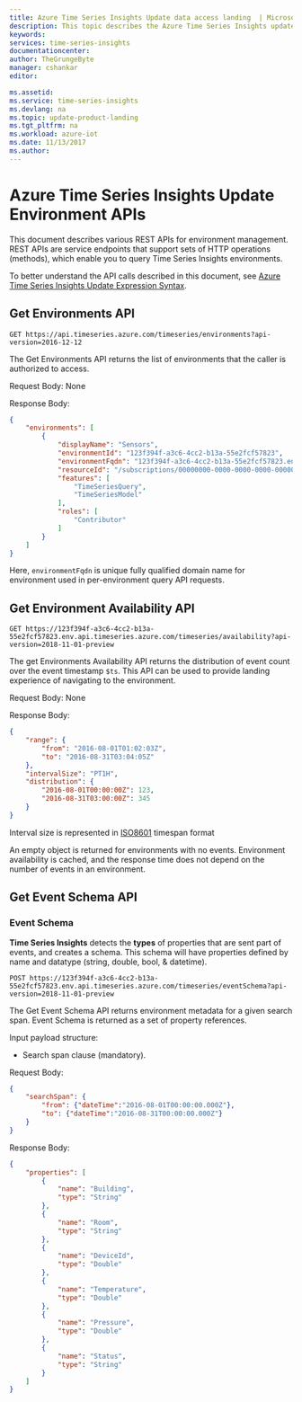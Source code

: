```yaml
---
title: Azure Time Series Insights Update data access landing  | Microsoft Docs
description: This topic describes the Azure Time Series Insights update data access
keywords:
services: time-series-insights
documentationcenter:
author: TheGrungeByte
manager: cshankar
editor: 

ms.assetid:
ms.service: time-series-insights
ms.devlang: na
ms.topic: update-product-landing
ms.tgt_pltfrm: na
ms.workload: azure-iot
ms.date: 11/13/2017
ms.author: 
---
```

# Azure Time Series Insights Update Environment APIs

This document describes various REST APIs for environment management. REST APIs are service endpoints that support sets of HTTP operations (methods), which enable you to query Time Series Insights environments. 

To better understand the API calls described in this document, see [Azure Time Series Insights Update Expression Syntax](https://docs.microsoft.com/rest/api/time-series-insights/time-series-insights-reference-update-tsx).

## Get Environments API

`GET https://api.timeseries.azure.com/timeseries/environments?api-version=2016-12-12`

The Get Environments API returns the list of environments that the caller is authorized to access.

Request Body: None

Response Body:
```json
{
    "environments": [
        {
            "displayName": "Sensors",
            "environmentId": "123f394f-a3c6-4cc2-b13a-55e2fcf57823",
            "environmentFqdn": "123f394f-a3c6-4cc2-b13a-55e2fcf57823.env.timeseries.azure.com",
            "resourceId": "/subscriptions/00000000-0000-0000-0000-000000000000/resourceGroups/SampleResourceGroup/providers/Microsoft.TimeSeriesInsights/environments/Sensors",
            "features": [
                "TimeSeriesQuery",
                "TimeSeriesModel"
            ],
            "roles": [
                "Contributor"
            ]
        }
    ]
}
```

Here, `environmentFqdn` is unique fully qualified domain name for environment used in per-environment query API requests.

## Get Environment Availability API

`GET https://123f394f-a3c6-4cc2-b13a-55e2fcf57823.env.api.timeseries.azure.com/timeseries/availability?api-version=2018-11-01-preview`

The get Environments Availability API returns the distribution of event count over the event timestamp `$ts`. This API can be used to provide landing experience of navigating to the environment.

Request Body: None

Response Body:
```json
{
    "range": {
        "from": "2016-08-01T01:02:03Z",
        "to": "2016-08-31T03:04:05Z"
    },
    "intervalSize": "PT1H",
    "distribution": {
        "2016-08-01T00:00:00Z": 123,
        "2016-08-31T03:00:00Z": 345
    }
}
```
Interval size is represented in [ISO8601](https://en.wikipedia.org/wiki/ISO_8601#Durations) timespan format

An empty object is returned for environments with no events. Environment availability is cached, and the response time does not depend on the number of events in an environment.

## Get Event Schema API

### **Event Schema**
**Time Series Insights** detects the **types** of properties that are sent part of events, and creates a schema. This schema will have properties defined by name and datatype (string, double, bool, & datetime).

`POST https://123f394f-a3c6-4cc2-b13a-55e2fcf57823.env.api.timeseries.azure.com/timeseries/eventSchema?api-version=2018-11-01-preview`

The Get Event Schema API returns environment metadata for a given search span. Event Schema is returned as a set of property references.

Input payload structure:
* Search span clause (mandatory).

Request Body:
```json
{
    "searchSpan": {
        "from": {"dateTime":"2016-08-01T00:00:00.000Z"},
        "to": {"dateTime":"2016-08-31T00:00:00.000Z"}
    }
}
```

Response Body:
```json
{
    "properties": [
        {
    		"name": "Building",
    		"type": "String"
    	},
    	{
    		"name": "Room",
    		"type": "String"
    	},
    	{
    		"name": "DeviceId",
    		"type": "Double"
    	},
    	{
    		"name": "Temperature",
    		"type": "Double"
    	},
    	{
    		"name": "Pressure",
    		"type": "Double"
    	},
    	{
    		"name": "Status",
    		"type": "String"
    	}
    ]
}
```
